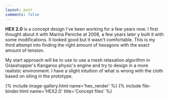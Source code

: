 ```yaml
---
layout: post
comments: false
---
```


**HEX 2.0** is a concept design I've been working for a few years now. I first thought about it with Marina Peniche at 2008, a few years later y built it with some modifications. It looked good but it wasn't comfortable. This is my third attempt into finding the right amount of hexagons with the exact amount of tension.

My start approach will be to use to use a mesh relaxation algorithm in Grasshopper's Kangaroo physic's engine and try to design in a more realistic environment. I have a slight intuition of what is wrong with the cloth based on siting in the prototype.

{% include image-gallery.html name='hex_render' %}
{% include file-binder.html name='HEX2.0' title='Concept files' %}
